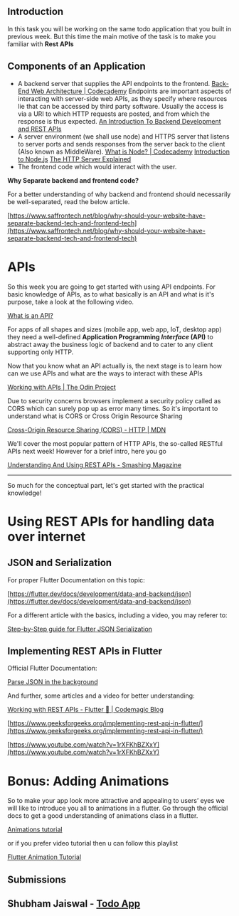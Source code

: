 ## Introduction

In this task you will be working on the same todo application that you built in previous week. But this time the main motive of the task is to make you familiar with **Rest APIs**

## Components of an Application

- A backend server that supplies the API endpoints to the frontend.
  [Back-End Web Architecture | Codecademy](https://www.codecademy.com/articles/back-end-architecture)
  Endpoints are important aspects of interacting with server-side web APIs, as they specify where resources lie that can be accessed by third party software. Usually the access is via a URI to which HTTP requests are posted, and from which the response is thus expected.
  [An Introduction To Backend Development and REST APIs](https://medium.com/techloop/an-introduction-to-backend-development-and-rest-apis-b1a1a978821f)
- A server environment (we shall use node) and HTTPS server that listens to server ports and sends responses from the server back to the client (Also known as MiddleWare).
  [What is Node? | Codecademy](https://www.codecademy.com/articles/what-is-node)
  [Introduction to Node.js](https://nodejs.dev/learn)
  [The HTTP Server Explained](https://medium.com/@gabriellamedas/the-http-server-explained-c41380307917)
- The frontend code which would interact with the user.

**Why Separate backend and frontend code?**

For a better understanding of why backend and frontend should necessarily be well-separated, read the below article.

[https://www.saffrontech.net/blog/why-should-your-website-have-separate-backend-tech-and-frontend-tech](https://www.saffrontech.net/blog/why-should-your-website-have-separate-backend-tech-and-frontend-tech)

# APIs

So this week you are going to get started with using API endpoints. For basic knowledge of APIs, as to what basically is an API and what is it's purpose, take a look at the following video.

[What is an API?](https://www.youtube.com/watch?v=s7wmiS2mSXY)

For apps of all shapes and sizes (mobile app, web app, IoT, desktop app) they need a well-defined **Application Programming _Interface_ (API)** to abstract away the business logic of backend and to cater to any client supporting only HTTP.

Now that you know what an API actually is, the next stage is to learn how can we use APIs and what are the ways to interact with these APIs

[Working with APIs | The Odin Project](https://www.theodinproject.com/paths/full-stack-javascript/courses/javascript/lessons/working-with-apis)

Due to security concerns browsers implement a security policy called as CORS which can surely pop up as error many times. So it's important to understand what is CORS or Cross Origin Resource Sharing

[Cross-Origin Resource Sharing (CORS) - HTTP | MDN](https://developer.mozilla.org/en-US/docs/Web/HTTP/CORS)

We'll cover the most popular pattern of HTTP APIs, the so-called RESTful APIs next week! However for a brief intro, here you go

[Understanding And Using REST APIs - Smashing Magazine](https://www.smashingmagazine.com/2018/01/understanding-using-rest-api/)

---

So much for the conceptual part, let's get started with the practical knowledge!

# Using REST APIs for handling data over internet

## JSON and Serialization

For proper Flutter Documentation on this topic:

[https://flutter.dev/docs/development/data-and-backend/json](https://flutter.dev/docs/development/data-and-backend/json)

For a different article with the basics, including a video, you may referer to:

[Step-by-Step guide for Flutter JSON Serialization](https://itnext.io/step-by-step-guide-for-flutter-json-serialization-fd5acd5e7521)

## Implementing REST APIs in Flutter

Official Flutter Documentation:

[Parse JSON in the background](https://flutter.dev/docs/cookbook/networking/background-parsing)

And further, some articles and a video for better understanding:

[Working with REST APIs - Flutter 💙 | Codemagic Blog](https://blog.codemagic.io/rest-api-in-flutter/)

[https://www.geeksforgeeks.org/implementing-rest-api-in-flutter/](https://www.geeksforgeeks.org/implementing-rest-api-in-flutter/)

[https://www.youtube.com/watch?v=1rXFKhBZXxY](https://www.youtube.com/watch?v=1rXFKhBZXxY)

# Bonus: Adding Animations

So to make your app look more attractive and appealing to users’ eyes we will like to introduce you all to animations in a flutter. Go through the official docs to get a good understanding of animations class in a flutter.

[Animations tutorial](https://docs.flutter.dev/development/ui/animations/tutorial)

or if you prefer video tutorial then u can follow this playlist

[Flutter Animation Tutorial](https://www.youtube.com/playlist?list=PL4cUxeGkcC9gP1qg8yj-Jokef29VRCLt1)

## Submissions

<!-- Add you name in below list as -->
<!-- - Your Name - [Repo Name](Link) [APK](APK Link) -->
<!-- - Sanyu Daver - [Tic Tac](https://github.com/sanyud/TicTac) [APK](https://github.com/king-11/Vue-Birthday/blob/master/public/favicon.ico) -->

## Shubham Jaiswal - [Todo App](https://github.com/Shubham9455/TO-DO-APP-Using-Flutter)
